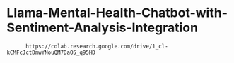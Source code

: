# Llama-Mental-Health-Chatbot-with-Sentiment-Analysis-Integration


          https://colab.research.google.com/drive/1_cl-kCMFcJctDmwYNouQM7DaO5_q95HD
